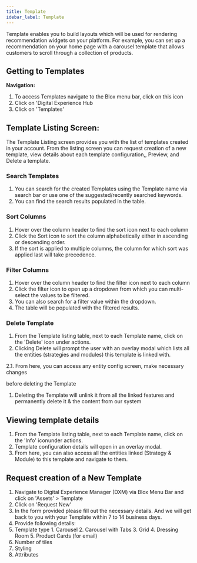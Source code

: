 ```yaml
---
title: Template
idebar_label: Template
---
```


<head>
  <title>A</title>
  <meta
    name="description"
    content=""
  />
</head>

 Template enables you to build layouts which will be used for rendering recommendation widgets on your platform. For example, you can set up a recommendation on your home page with a carousel template that allows customers to scroll through a collection of products.


## Getting to Templates

**Navigation:**

1. To access Templates navigate to the Blox menu bar, click on this icon 
2. Click on 'Digital Experience Hub
3. Click on 'Templates'

## Template Listing Screen:

The Template Listing screen provides you with the list of templates created in your account. From the listing screen you can request creation of a new template, view details about each template configuration,, Preview, and Delete a template.


### Search Templates

1. You can search for the created Templates using the Template name via search bar or use one of the suggested/recently searched keywords.
2. You can find the search results populated in the table.

### Sort Columns

1. Hover over the column header to find the sort icon next to each column
2. Click the Sort icon  to sort the column alphabetically either in ascending or descending order.
3. If the sort is applied to multiple columns, the column for which sort was applied last will take precedence.

### Filter Columns

1. Hover over the column header to find the filter icon next to each column
2. Click the filter icon to open up a dropdown from which you can multi-select the values to be filtered.
3. You can also search for a filter value within the dropdown.
4. The table will be populated with the filtered results.

### Delete Template

1. From the Template listing table, next to each Template name, click on the 'Delete' icon under actions.
2. Clicking Delete will prompt the user with an overlay modal which lists all the entities (strategies and modules) this template is linked with.

2.1. From here, you can access any entity config screen, make necessary changes

before deleting the Template

1. Deleting the Template will unlink it from all the linked features and permanently delete it & the content from our system

## Viewing template details

1. From the Template listing table, next to each Template name, click on the 'Info' iconunder actions.
2. Template configuration details will open in an overlay modal.
3. From here, you can also access all the entities linked (Strategy & Module) to this template and navigate to them.

## Request creation of a New Template

1. Navigate to Digital Experience Manager (DXM) via Blox Menu Bar and click on 'Assets' \> Template
2. Click on 'Request New'
3. In the form provided please fill out the necessary details. And we will get back to you with your Template within 7 to 14 business days.
4. Provide following details:
  1. Template type
    1. Carousel
    2. Carousel with Tabs
    3. Grid
    4. Dressing Room
    5. Product Cards (for email)
  2. Number of tiles
  3. Styling
  4. Attributes